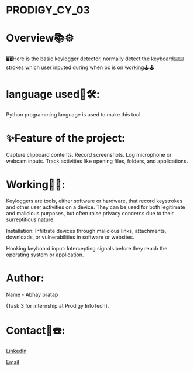 # PRODIGY_CY_03

# Overview📚⚙️
🖥️🖥️Here is the basic keylogger detector, normally detect the keyboard⌨️⌨️ strokes which user inputed during when pc is on working🕹️🕹️

# language used🔧🛠:

Python programming language is used to make this tool.


# ✨Feature of the project:
Capture clipboard contents.
Record screenshots.
Log microphone or webcam inputs.
Track activities like opening files, folders, and applications. 


# Working📑📑:

Keyloggers are tools, either software or hardware, that record keystrokes and other user activities on a device. They can be used for both legitimate and malicious purposes, but often raise privacy concerns due to their surreptitious nature.

Installation: Infiltrate devices through malicious links, attachments, downloads, or vulnerabilities in software or websites.

Hooking keyboard input: Intercepting signals before they reach the operating system or application.


# Author:
Name - Abhay pratap

(Task 3 for internship at Prodigy InfoTech).


# Contact📌☎️:
[LinkedIn](https://www.linkedin.com/in/ap-saini-5aa231302/)

[Email](pratapabhay8256@gmail.com)

